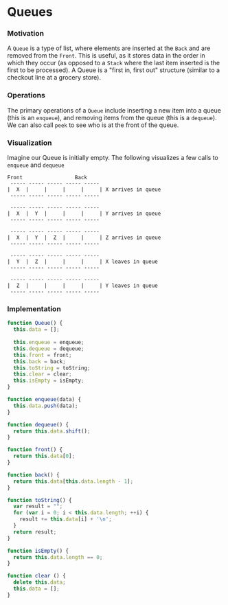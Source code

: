 # Queues

### Motivation
A `Queue` is a type of list, where elements are inserted at the `Back` and are removed from the `Front`. This is useful, as it
stores data in the order in which they occur (as opposed to a `Stack` where the last item inserted is the first to be processed). 
A Queue is a "first in, first out" structure (similar to a checkout line at a grocery store). 

### Operations
The primary operations of a `Queue` include inserting a new item into a queue (this is an `enqueue`), and removing items from
the queue (this is a `dequeue`). We can also call `peek` to see who is at the front of the queue. 

### Visualization 
Imagine our Queue is initially empty. The following visualizes a few calls to `enqueue` and `dequeue` 
```
Front                 Back
 ----- ----- ----- ----- -----
|  X  |     |     |     |     | X arrives in queue
 ----- ----- ----- ----- -----
 
 ----- ----- ----- ----- -----
|  X  |  Y  |     |     |     | Y arrives in queue
 ----- ----- ----- ----- -----
 
 ----- ----- ----- ----- -----
|  X  |  Y  |  Z  |     |     | Z arrives in queue
 ----- ----- ----- ----- -----
           
 ----- ----- ----- ----- -----
|  Y  |  Z  |     |     |     | X leaves in queue
 ----- ----- ----- ----- -----   
 
 ----- ----- ----- ----- -----
|  Z  |     |     |     |     | Y leaves in queue
 ----- ----- ----- ----- -----       
``` 

### Implementation

```javascript
function Queue() {
  this.data = []; 
  
  this.enqueue = enqueue; 
  this.dequeue = dequeue; 
  this.front = front; 
  this.back = back; 
  this.toString = toString; 
  this.clear = clear;
  this.isEmpty = isEmpty; 
}

function enqueue(data) {
  this.data.push(data);
}

function dequeue() {
  return this.data.shift(); 
}

function front() {
  return this.data[0];
}

function back() {
  return this.data[this.data.length - 1];
}

function toString() {
  var result = ""; 
  for (var i = 0; i < this.data.length; ++i) {
    result += this.data[i] + '\n'; 
  }
  return result; 
}

function isEmpty() {
  return this.data.length == 0; 
}

function clear () {
  delete this.data;
  this.data = [];
}
```
